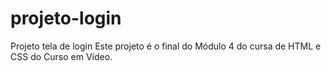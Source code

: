 # projeto-login
 Projeto tela de login
Este projeto é o final do Módulo 4 do cursa de HTML e CSS do Curso em Vídeo.
